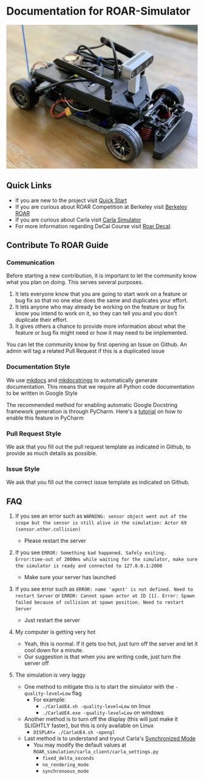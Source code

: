 # **Documentation for ROAR-Simulator**

![](images/ROAR_Car_1.jpg)

## Quick Links

* If you are new to the project visit [Quick Start](#quick-start)
* If you are curious about ROAR Competition at Berkeley visit [Berkeley ROAR](https://vivecenter.berkeley.edu/research1/roar/)
* If you are curious about Carla visit [Carla Simulator](https://carla.org)
* For more information regarding DeCal Course visit [Roar Decal](https://roar-decal.github.io/ROAR.html).


    
## Contribute To ROAR Guide
### Communication
Before starting a new contribution, it is important to let the community know what you plan on doing. This serves several purposes.

1. It lets everyone know that you are going to start work on a feature or bug fix so that no one else does the same and duplicates your effort.
2. It lets anyone who may already be working on the feature or bug fix know you intend to work on it, so they can tell you and you don't duplicate their effort.
3. It gives others a chance to provide more information about what the feature or bug fix might need or how it may need to be implemented.

You can let the community know by first opening an Issue on Github. An admin will tag a related Pull Request if this is a duplicated issue

### Documentation Style
We use [mkdocs](https://www.mkdocs.org/) and [mkdocstrings](https://github.com/pawamoy/mkdocstrings) to automatically generate documentation. 
This means that we require all Python code documentation to be written in Google Style

The recommended method for enabling automatic Google Docstring framework generation is through PyCharm. Here's a [tutorial](https://intellij-support.jetbrains.com/hc/en-us/community/posts/360000218290-Configure-google-docstring) on how to enable this feature in PyCharm 

### Pull Request Style
We ask that you fill out the pull request template as indicated in Github, to provide as much details as possible. 

### Issue Style
We ask that you fill out the correct issue template as indicated on Github. 



## FAQ
1. If you see an error such as 
`
WARNING: sensor object went out of the scope but the sensor is still alive in the simulation: Actor 69 (sensor.other.collision) ` 

    - Please restart the server


2. If you see `ERROR: Something bad happened. Safely exiting. Error:time-out of 2000ms while waiting for the simulator, make sure the simulator is ready and connected to 127.0.0.1:2000`
    - Make sure your server has launched
    
3. If you see error such as 
`ERROR: name 'agent' is not defined. Need to restart Server` or `ERROR: Cannot spawn actor at ID [1]. Error: Spawn failed because of collision at spawn position. Need to restart Server`
    - Just restart the server

4. My computer is getting very hot
    - Yeah, this is normal. If it gets too hot, just turn off the server and let it cool down for a minute. 
    - Our suggestion is that when you are writing code, just turn the server off
5. The simulation is very laggy
    - One method to mitigate this is to start the simulator with the `-quality-level=Low` flag
        - For example:
            - `./CarlaUE4.sh -quality-level=Low` on linux
            - `./CarlaUE4.exe -quality-level=Low` on windows
    - Another method is to turn off the display (this will just make it SLIGHTLY faster), but this is only available on Linux
        - `DISPLAY= ./CarlaUE4.sh -opengl`
    - Last method is to understand and tryout Carla's [Synchronized Mode](https://carla.readthedocs.io/en/0.9.9/adv_synchrony_timestep/#client-server-synchrony)
        - You may modify the default values at `ROAR_simulation/carla_client/carla_settings.py`
            - `fixed_delta_seconds`
            - `no_rendering_mode`
            - `synchronoous_mode`
            
    
